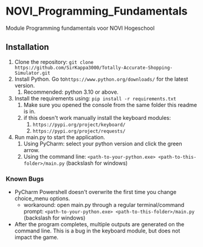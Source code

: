 # NOVI_Programming_Fundamentals
Module Programming fundamentals voor NOVI Hogeschool

## Installation
1. Clone the repository: ```git clone https://github.com/SirKappa3000/Totally-Accurate-Shopping-Simulator.git``` 
2. Install Python. Go to```https://www.python.org/downloads/``` for the latest version.
   1. Recommended: python 3.10 or above.
2. Install the requirements using: ```pip install -r requirements.txt```
   1. Make sure you opened the console from the same folder this readme is in.
   2. if this doesn't work manually install the keyboard modules:
      1. ```https://pypi.org/project/keyboard/```
      2. ```https://pypi.org/project/requests/```
3. Run main.py to start the application.
   1. Using PyCharm: select your python version and click the green arrow.
   2. Using the command line: ```<path-to-your-python.exe> <path-to-this-folder>/main.py```  (backslash for windows)

### Known Bugs
* PyCharm Powershell doesn't overwrite the first time you change choice_menu options.
  * workaround: open main.py through a regular terminal/command prompt:
    ```<path-to-your-python.exe> <path-to-this-folder>/main.py``` (backslash for windows)
* After the program completes, multiple outputs are generated on the command line. 
This is a bug in the keyboard module, but does not impact the game.
